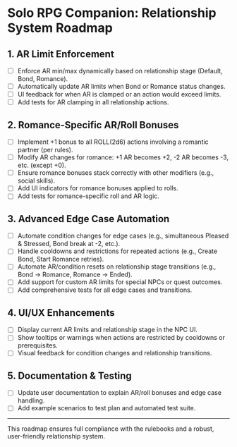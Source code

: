 # Solo RPG Companion: Relationship System Roadmap

## 1. AR Limit Enforcement

- [ ] Enforce AR min/max dynamically based on relationship stage (Default, Bond, Romance).
- [ ] Automatically update AR limits when Bond or Romance status changes.
- [ ] UI feedback for when AR is clamped or an action would exceed limits.
- [ ] Add tests for AR clamping in all relationship actions.

## 2. Romance-Specific AR/Roll Bonuses

- [ ] Implement +1 bonus to all ROLL(2d6) actions involving a romantic partner (per rules).
- [ ] Modify AR changes for romance: +1 AR becomes +2, -2 AR becomes -3, etc. (except +0).
- [ ] Ensure romance bonuses stack correctly with other modifiers (e.g., social skills).
- [ ] Add UI indicators for romance bonuses applied to rolls.
- [ ] Add tests for romance-specific roll and AR logic.

## 3. Advanced Edge Case Automation

- [ ] Automate condition changes for edge cases (e.g., simultaneous Pleased & Stressed, Bond break at -2, etc.).
- [ ] Handle cooldowns and restrictions for repeated actions (e.g., Create Bond, Start Romance retries).
- [ ] Automate AR/condition resets on relationship stage transitions (e.g., Bond → Romance, Romance → Ended).
- [ ] Add support for custom AR limits for special NPCs or quest outcomes.
- [ ] Add comprehensive tests for all edge cases and transitions.

## 4. UI/UX Enhancements

- [ ] Display current AR limits and relationship stage in the NPC UI.
- [ ] Show tooltips or warnings when actions are restricted by cooldowns or prerequisites.
- [ ] Visual feedback for condition changes and relationship transitions.

## 5. Documentation & Testing

- [ ] Update user documentation to explain AR/roll bonuses and edge case handling.
- [ ] Add example scenarios to test plan and automated test suite.

---
This roadmap ensures full compliance with the rulebooks and a robust, user-friendly relationship system.
